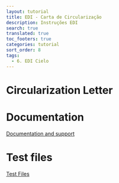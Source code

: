 ```yaml
---
layout: tutorial
title: EDI - Carta de Circularização
description: Instruções EDI
search: true
translated: true
toc_footers: true
categories: tutorial
sort_order: 8
tags:
  - 6. EDI Cielo
---
```


# Circularization Letter 

# Documentation

[Documentation and support](https://desenvolvedores.cielo.com.br/api-portal/sites/default/files/Documentacaoeapoio.zip)

# Test files

[Test Files](https://desenvolvedores.cielo.com.br/api-portal/sites/default/files/Arquivosmodelo.zip)
